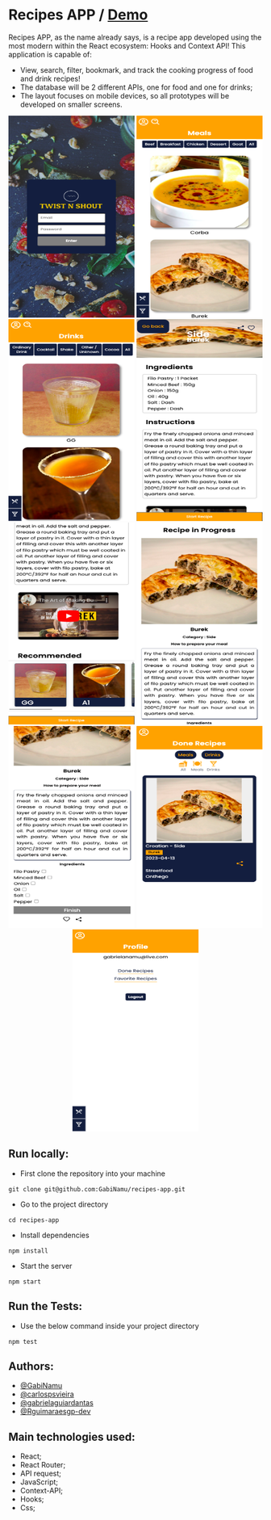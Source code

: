 # Recipes APP / [Demo](https://gabinamu.github.io/recipes-app)

Recipes APP, as the name already says, is a recipe app developed using the most modern within the React ecosystem: Hooks and Context API! This application is capable of:

- View, search, filter, bookmark, and track the cooking progress of food and drink recipes!
- The database will be 2 different APIs, one for food and one for drinks;
- The layout focuses on mobile devices, so all prototypes will be developed on smaller screens.

<div align="center" display="inline">
<img src="./src/images/login.png" alt="login" width="250px" height="400px">
<img src="./src/images/meals.png" alt="wallet" width="250px" height="400px">
<img src="./src/images/drinks.png" alt="login" width="250px" height="400px">
<img src="./src/images/details.png" alt="wallet" width="250px" height="400px">
<img src="./src/images/details-2.png" alt="login" width="250px" height="400px">
<img src="./src/images/inProgress.png" alt="wallet" width="250px" height="400px">
<img src="./src/images/inProgress-2.png" alt="login" width="250px" height="400px">
<img src="./src/images/done.png" alt="wallet" width="250px" height="400px">
<img src="./src/images/profile.png" alt="login" width="250px" height="400px">
</div>

## Run locally:
- First clone the repository into your machine

```
git clone git@github.com:GabiNamu/recipes-app.git
```

- Go to the project directory
```
cd recipes-app
```

- Install dependencies

```
npm install
```
- Start the server
```
npm start
```
## Run the Tests:
- Use the below command inside your project directory
```
npm test
```
## Authors:
 - [@GabiNamu](https://www.github.com/GabiNamu)
 - [@carlospsvieira](https://github.com/carlospsvieira)
 - [@gabrielaguiardantas](https://github.com/gabrielaguiardantas)
 - [@Rguimaraesgp-dev](https://github.com/guimaraesgp-dev)

## Main technologies used:
- React;
- React Router;
- API request;
- JavaScript;
- Context-API;
- Hooks;
- Css;
